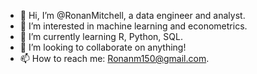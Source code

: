 - 👋 Hi, I’m @RonanMitchell, a data engineer and analyst. 
- 👀 I’m interested in machine learning and econometrics. 
- 🌱 I’m currently learning R, Python, SQL. 
- 💞️ I’m looking to collaborate on anything!
- 📫 How to reach me: Ronanm150@gmail.com.

<!---
RonanMitchell/RonanMitchell is a ✨ special ✨ repository because its `README.md` (this file) appears on your GitHub profile.
You can click the Preview link to take a look at your changes.
--->
